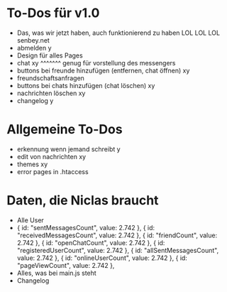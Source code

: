 # To-Dos für v1.0

- Das, was wir jetzt haben, auch funktionierend zu haben LOL LOL LOL senbey.net
- abmelden y
- Design für alles Pages
- chat xy
  ^^^^^^^ genug für vorstellung des messengers
- buttons bei freunde hinzufügen (entfernen, chat öffnen) xy
- freundschaftsanfragen
- buttons bei chats hinzufügen (chat löschen) xy
- nachrichten löschen xy
- changelog y

# Allgemeine To-Dos

- erkennung wenn jemand schreibt y
- edit von nachrichten xy
- themes xy
- error pages in .htaccess

# Daten, die Niclas braucht

- Alle User
- { id: "sentMessagesCount", value: 2.742 },
  { id: "receivedMessagesCount", value: 2.742 },
  { id: "friendCount", value: 2.742 },
  { id: "openChatCount", value: 2.742 },
  { id: "registeredUserCount", value: 2.742 },
  { id: "allSentMessagesCount", value: 2.742 },
  { id: "onlineUserCount", value: 2.742 },
  { id: "pageViewCount", value: 2.742 },
- Alles, was bei main.js steht
- Changelog

